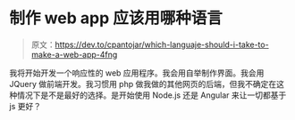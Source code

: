 # 制作 web app 应该用哪种语言

> 原文：<https://dev.to/cpantojar/which-languaje-should-i-take-to-make-a-web-app-4fng>

我将开始开发一个响应性的 web 应用程序。我会用自举制作界面。我会用 JQuery 做前端开发。我习惯用 php 做我做的其他网页的后端，但我不确定在这种情况下是不是最好的选择。是开始使用 Node.js 还是 Angular 来让一切都基于 js 更好？